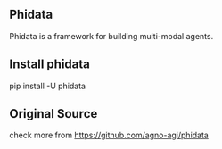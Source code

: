## Phidata
Phidata is a framework for building multi-modal agents.

## Install phidata
pip install -U phidata

## Original Source
check more from https://github.com/agno-agi/phidata
